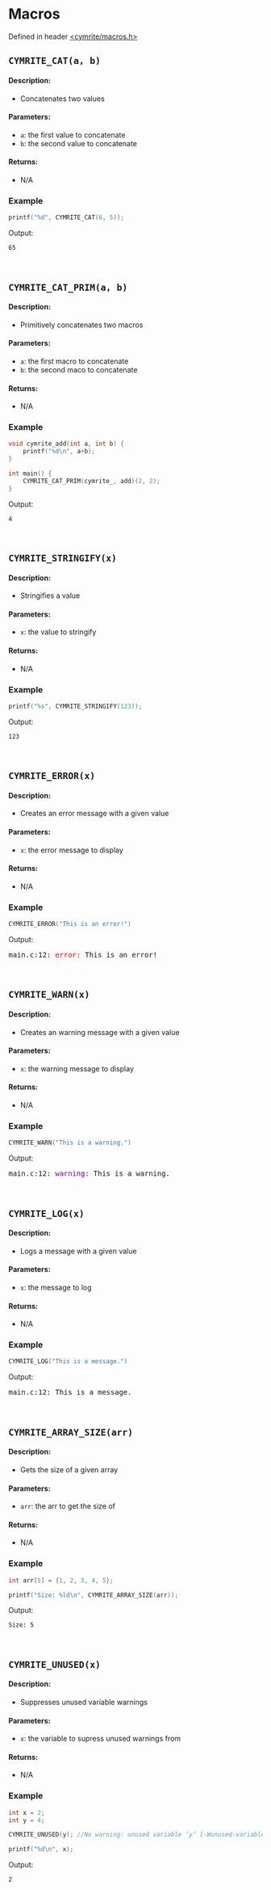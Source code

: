 # Macros

Defined in header [<cymrite/macros.h>](../include/cymrite/macros.h)


## `CYMRITE_CAT(a, b)`

#### Description:
- Concatenates two values
	
#### Parameters:
- `a`: the first value to concatenate
- `b`: the second value to concatenate

#### Returns:
- N/A

### Example
```c
printf("%d", CYMRITE_CAT(6, 5));
```
Output:
```
65
```

<br/>


## `CYMRITE_CAT_PRIM(a, b)`

#### Description:
- Primitively concatenates two macros
	
#### Parameters:
- `a`: the first macro to concatenate
- `b`: the second maco to concatenate

#### Returns:
- N/A

### Example
```c
void cymrite_add(int a, int b) {
	printf("%d\n", a+b);
}

int main() {
	CYMRITE_CAT_PRIM(cymrite_, add)(2, 2);
}
```
Output:
```
4
```

<br/>


## `CYMRITE_STRINGIFY(x)`

#### Description:
- Stringifies a value
	
#### Parameters:
- `x`: the value to stringify

#### Returns:
- N/A

### Example
```c
printf("%s", CYMRITE_STRINGIFY(123));
```
Output:
```
123
```

<br/>


## `CYMRITE_ERROR(x)`

#### Description:
- Creates an error message with a given value
	
#### Parameters:
- `x`: the error message to display

#### Returns:
- N/A

### Example
```c
CYMRITE_ERROR("This is an error!")
```
Output:
<pre>main.c:12: <span style="color:red">error:</span> This is an error!<span></pre>


<br/>


## `CYMRITE_WARN(x)`

#### Description:
- Creates an warning message with a given value
	
#### Parameters:
- `x`: the warning message to display

#### Returns:
- N/A

### Example
```c
CYMRITE_WARN("This is a warning.")
```
Output:
<pre>main.c:12: <span style="color:purple">warning:</span> This is a warning.<span></pre>


<br/>


## `CYMRITE_LOG(x)`

#### Description:
- Logs a message with a given value
	
#### Parameters:
- `x`: the message to log

#### Returns:
- N/A

### Example
```c
CYMRITE_LOG("This is a message.")
```
Output:
<pre>main.c:12: This is a message.</pre>


<br/>


## `CYMRITE_ARRAY_SIZE(arr)`

#### Description:
- Gets the size of a given array
	
#### Parameters:
- `arr`: the arr to get the size of

#### Returns:
- N/A

### Example
```c
int arr[5] = {1, 2, 3, 4, 5};

printf("Size: %ld\n", CYMRITE_ARRAY_SIZE(arr));
```
Output:
```
Size: 5
```

<br/>


## `CYMRITE_UNUSED(x)`

#### Description:
- Suppresses unused variable warnings
	
#### Parameters:
- `x`: the variable to supress unused warnings from

#### Returns:
- N/A

### Example
```c
int x = 2;
int y = 4;

CYMRITE_UNUSED(y); //No warning: unused variable ‘y’ [-Wunused-variable]

printf("%d\n", x);
```
Output:
```
2
```